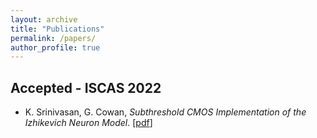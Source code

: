 ```yaml
---
layout: archive
title: "Publications"
permalink: /papers/
author_profile: true
---
```


## Accepted - ISCAS 2022

- K. Srinivasan, G. Cowan, _Subthreshold CMOS Implementation of the Izhikevich Neuron Model_. [[pdf](https://karthisrinivasan.github.io/files/Izhikevich_Circuit_ISCAS_1.pdf)]
